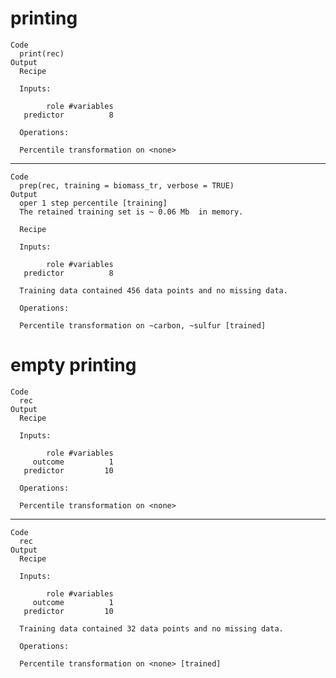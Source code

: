# printing

    Code
      print(rec)
    Output
      Recipe
      
      Inputs:
      
            role #variables
       predictor          8
      
      Operations:
      
      Percentile transformation on <none>

---

    Code
      prep(rec, training = biomass_tr, verbose = TRUE)
    Output
      oper 1 step percentile [training] 
      The retained training set is ~ 0.06 Mb  in memory.
      
      Recipe
      
      Inputs:
      
            role #variables
       predictor          8
      
      Training data contained 456 data points and no missing data.
      
      Operations:
      
      Percentile transformation on ~carbon, ~sulfur [trained]

# empty printing

    Code
      rec
    Output
      Recipe
      
      Inputs:
      
            role #variables
         outcome          1
       predictor         10
      
      Operations:
      
      Percentile transformation on <none>

---

    Code
      rec
    Output
      Recipe
      
      Inputs:
      
            role #variables
         outcome          1
       predictor         10
      
      Training data contained 32 data points and no missing data.
      
      Operations:
      
      Percentile transformation on <none> [trained]


